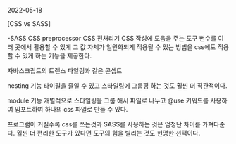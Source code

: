 2022-05-18

[CSS vs SASS]

-SASS
CSS preprocessor
CSS 전처리기
CSS 작성에 도움을 주는 도구
변수를 여러 곳에서 활용할 수 있게 그 값 자체가 일원화되게 적용될 수 있는 방법을 css에도 적용할 수 있게 하는 기능을 제공한다.

자바스크립트의 트랜스 파일링과 같은 콘셉트

nesting 기능
    타이필을 줄일 수 있고
    스타일링에 그룹핑 하는 것도 훨씬 더 직관적이다.

module 기능
    개별적으로 스타일링을 그룹 해서 파일로 나누고
    @use 키워드를 사용하여 임포트하여 하나의 css 파일로 만들 수 있다.
    
프로그램이 커질수록 css를 쓰는것과 SASS를 사용하는 것은 엄청난 차이를 가져다준다.
    훨씬 더 편리한 도구가 있다면 도구의 힘을 빌리는 것도 현명한 선택이다.
